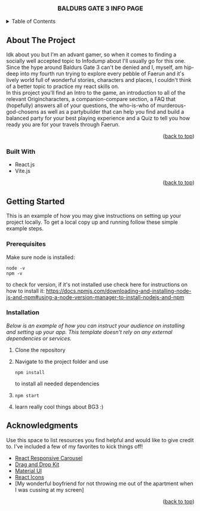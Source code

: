 <a name="readme-top"></a>

  <h3 align="center">BALDURS GATE 3 INFO PAGE</h3>

<!-- TABLE OF CONTENTS -->
<details>
  <summary>Table of Contents</summary>
  <ol>
    <li>
      <a href="#about-the-project">About The Project</a>
      <ul>
        <li><a href="#built-with">Built With</a></li>
      </ul>
    </li>
    <li>
      <a href="#getting-started">Getting Started</a>
      <ul>
        <li><a href="#prerequisites">Prerequisites</a></li>
        <li><a href="#installation">Installation</a></li>
      </ul>
    </li>
    <li><a href="#acknowledgments">Acknowledgments</a></li>
  </ol>
</details>

<!-- ABOUT THE PROJECT -->

## About The Project

Idk about you but I'm an advant gamer, so when it comes to finding a socially well accepted topic to Infodump about I'll usually go for this one.
Since the hype around Baldurs Gate 3 can't be denied and I, myself, am hip-deep into my fourth run trying to explore every pebble of Faerun and it's lively world
full of wonderful stories, characters and places, I couldn't think of a better topic to practice my react skills on. <br/>
In this project you'll find an Intro to the game, an introduction to all of the relevant Origincharacters, a companion-compare section, a FAQ that (hopefully)
answers all of your questions, the who-is-who of murderous-god-chosens as well as a partybuilder that can help you find and build a balanced party for your best
playing experience and a Quiz to tell you how ready you are for your travels through Faerun.

<p align="right">(<a href="#readme-top">back to top</a>)</p>

### Built With

- React.js
- Vite.js

<p align="right">(<a href="#readme-top">back to top</a>)</p>

<!-- GETTING STARTED -->

## Getting Started

This is an example of how you may give instructions on setting up your project locally.
To get a local copy up and running follow these simple example steps.

### Prerequisites

Make sure node is installed:

```
node -v
npm -v
```

to check for version, if it's not installed use check here for instructions on how to install it:
https://docs.npmjs.com/downloading-and-installing-node-js-and-npm#using-a-node-version-manager-to-install-nodejs-and-npm

### Installation

_Below is an example of how you can instruct your audience on installing and setting up your app. This template doesn't rely on any external dependencies or services._

1. Clone the repository
2. Navigate to the project folder and use

   ```
   npm install
   ```

   to install all needed dependencies

3. ```
   npm start
   ```

4. learn really cool things about BG3 :)
<!-- ACKNOWLEDGMENTS -->

## Acknowledgments

Use this space to list resources you find helpful and would like to give credit to. I've included a few of my favorites to kick things off!

- [React Responsive Carousel](https://www.npmjs.com/package/react-responsive-carousel)
- [Drag and Drop Kit](https://dndkit.com/)
- [Material UI](https://mui.com/)
- [React Icons](https://react-icons.github.io/react-icons/search)
- [My wonderful boyfriend for not throwing me out of the apartment when I was cussing at my screen]

<p align="right">(<a href="#readme-top">back to top</a>)</p>
